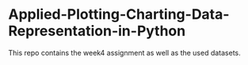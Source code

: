 # Applied-Plotting-Charting-Data-Representation-in-Python

This repo contains the week4 assignment as well as the used datasets.
